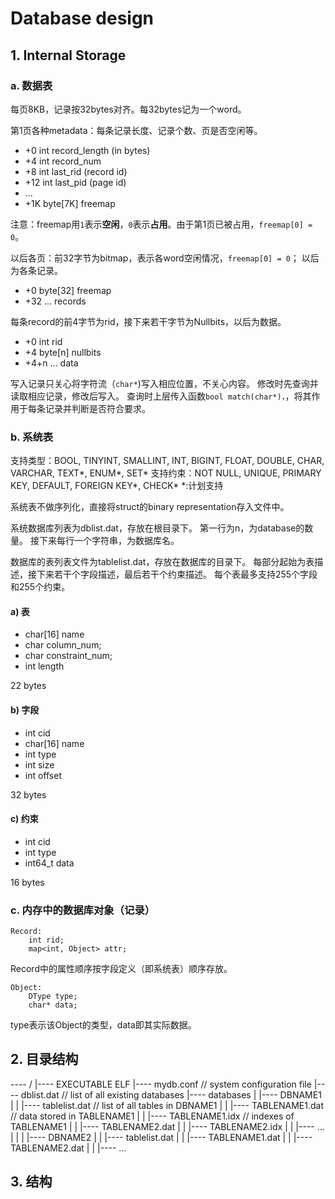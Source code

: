 # Database design

## 1. Internal Storage

### a. 数据表

每页8KB，记录按32bytes对齐。每32bytes记为一个word。

第1页各种metadata：每条记录长度、记录个数、页是否空闲等。

* +0    int         record_length (in bytes)
* +4    int         record_num
* +8    int         last_rid (record id)
* +12   int         last_pid (page id)
* ...
* +1K   byte[7K]    freemap

注意：freemap用`1`表示**空闲**，`0`表示**占用**。由于第1页已被占用，`freemap[0] = 0`。

以后各页：前32字节为bitmap，表示各word空闲情况，`freemap[0] = 0`； 以后为各条记录。

* +0    byte[32]    freemap
* +32   ...         records

每条record的前4字节为rid，接下来若干字节为Nullbits，以后为数据。

* +0    int         rid
* +4    byte[n]     nullbits
* +4+n  ...         data

写入记录只关心将字符流（`char*`)写入相应位置，不关心内容。
修改时先查询并读取相应记录，修改后写入。
查询时上层传入函数`bool match(char*)，`，将其作用于每条记录并判断是否符合要求。

### b. 系统表

支持类型：BOOL, TINYINT, SMALLINT, INT, BIGINT, FLOAT, DOUBLE, CHAR, VARCHAR, TEXT*, ENUM*, SET*
支持约束：NOT NULL, UNIQUE, PRIMARY KEY, DEFAULT, FOREIGN KEY*, CHECK*
*:计划支持


系统表不做序列化，直接将struct的binary representation存入文件中。

系统数据库列表为dblist.dat，存放在根目录下。
第一行为n，为database的数量。
接下来每行一个字符串，为数据库名。


数据库的表列表文件为tablelist.dat，存放在数据库的目录下。
每部分起始为表描述，接下来若干个字段描述，最后若干个约束描述。
每个表最多支持255个字段和255个约束。

#### a) 表

* char[16]  name
* char      column_num;
* char      constraint_num;
* int       length

22 bytes

#### b) 字段

* int       cid
* char[16]  name
* int       type
* int       size
* int       offset

32 bytes

#### c) 约束

* int       cid
* int       type
* int64_t   data

16 bytes

### c. 内存中的数据库对象（记录）

    Record:
        int rid;
        map<int, Object> attr;

Record中的属性顺序按字段定义（即系统表）顺序存放。

    Object:
        DType type;
        char* data;

type表示该Object的类型，data即其实际数据。


## 2. 目录结构

---- /
   |---- EXECUTABLE ELF 
   |---- mydb.conf      // system configuration file
   |---- dblist.dat     // list of all existing databases
   |---- databases
   |   |---- DBNAME1
   |   |   |---- tablelist.dat      // list of all tables in DBNAME1
   |   |   |---- TABLENAME1.dat     // data stored in TABLENAME1
   |   |   |---- TABLENAME1.idx     // indexes of TABLENAME1
   |   |   |---- TABLENAME2.dat
   |   |   |---- TABLENAME2.idx
   |   |   |---- ...
   |   |
   |   |---- DBNAME2
   |   |   |---- tablelist.dat
   |   |   |---- TABLENAME1.dat
   |   |   |---- TABLENAME2.dat
   |   |   |---- ...

   
## 3. 结构


